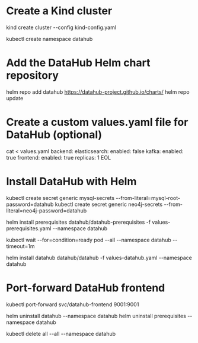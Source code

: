 # Create a Kind cluster
kind create cluster --config kind-config.yaml

kubectl create namespace datahub

# Add the DataHub Helm chart repository
helm repo add datahub https://datahub-project.github.io/charts/ 
helm repo update

# Create a custom values.yaml file for DataHub (optional)
cat <<EOL > values.yaml
backend:
  elasticsearch:
    enabled: false
  kafka:
    enabled: true
frontend:
  enabled: true
  replicas: 1
EOL

# Install DataHub with Helm

kubectl create secret generic mysql-secrets --from-literal=mysql-root-password=datahub
kubectl create secret generic neo4j-secrets --from-literal=neo4j-password=datahub

helm install prerequisites datahub/datahub-prerequisites -f values-prerequisites.yaml --namespace datahub

kubectl wait --for=condition=ready pod --all --namespace datahub --timeout=1m

helm install datahub datahub/datahub -f values-datahub.yaml --namespace datahub

# Port-forward DataHub frontend
kubectl port-forward svc/datahub-frontend 9001:9001

helm uninstall datahub --namespace datahub
helm uninstall prerequisites --namespace datahub

kubectl delete all --all --namespace datahub
